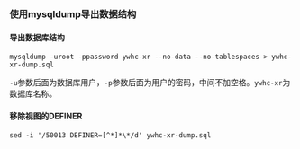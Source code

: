 ### 使用mysqldump导出数据结构

#### 导出数据库结构

```shell
mysqldump -uroot -ppassword ywhc-xr --no-data --no-tablespaces > ywhc-xr-dump.sql
```

`-u`参数后面为数据库用户，`-p`参数后面为用户的密码，中间不加空格。`ywhc-xr`为数据库名称。

#### 移除视图的DEFINER

```shell
sed -i '/50013 DEFINER=[^*]*\*/d' ywhc-xr-dump.sql 
```

